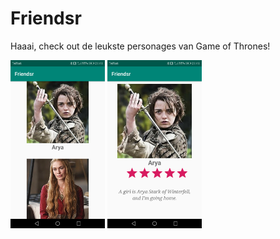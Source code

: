 # Friendsr

Haaai, check out de leukste personages van Game of Thrones! 

<img src="https://github.com/Quint-Langeveld/Friendsr/blob/master/doc/Screenshot_20181217-214157.png" width="30%" height="30%"/> <img src="https://github.com/Quint-Langeveld/Friendsr/blob/master/doc/Screenshot_20181217-214150.png" width="30%" height="30%"/>  

